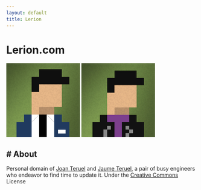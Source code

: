 ```yaml
---
layout: default
title: Lerion
---
```

# Lerion.com

[![Jaume Teruel][1]][4] [![Joan Teruel][2]][3]

## # About

Personal domain of [Joan Teruel][3] and [Jaume Teruel][4], a pair of busy engineers who endeavor to find time to update it. Under the [Creative Commons][5] License 

   [1]: /images/jaumeteruel_square.png
   [2]: /images/joanteruel_square.png
   [3]: http://www.joanteruel.com
   [4]: http://www.jaumeteruel.com
   [5]: https://creativecommons.org/licenses/by-nc-sa/3.0/
